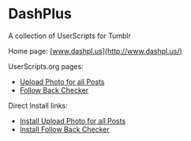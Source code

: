 DashPlus
========

A collection of UserScripts for Tumblr

Home page: [www.dashpl.us](http://www.dashpl.us/)

UserScripts.org pages:
* [Upload Photo for all Posts](http://userscripts.org/scripts/show/89242)
* [Follow Back Checker](http://userscripts.org/scripts/show/138989)

Direct Install links:
* [Install Upload Photo for all Posts](https://github.com/marcusball/dashplus/raw/master/upload_photo_for_all_posts/upload_photo_for_all_posts.user.js)
* [Install Follow Back Checker](https://github.com/marcusball/dashplus/raw/master/follow_back_checker/follow_back_checker.user.js)
